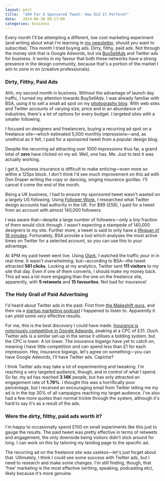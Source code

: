 ```yaml
---
layout: post
title:  "$99 For A Sponsored Tweet: How Did It Perform?"
date:   2014-06-30 09:17:00
categories: business
---
```


Every month I'll be attempting a different, low cost marketing experiment (and writing about what I'm learning in <a href="https://confirmsubscription.com/h/d/8E15299CADC6812B">my newsletter</a>, should you want to subscribe). This month I tried buying ads. Dirty, filthy, paid ads. Not through the money sink that is Google Adwords, but via <a href="http://buysellads.com">BuySellAds</a> and Twitter ads for business. It works in my favour that both these networks have a strong presence in the design community, because that's a portion of the market I aim to zone in on (creative professionals).

<h3>Dirty, Filthy, Paid Ads</h3>

Ahh, my second month in business. Without the advantage of launch day traffic, I turned my attention towards BuySellAds. I was already familiar with BSA, using it to sell a small ad spot on my <a href="http://girlwithacamera.co.uk">photography blog</a>. With web sites and Twitter accounts of varying size, price and in an abundance of industries, there's a lot of options for every budget. I targeted sites with a smaller following.

I focused on designers and freelancers, buying a recurring ad spot on a freelance site—which estimated 5,000 monthly impressions—and, as unethical as it felt, I paid for a sponsored tweet from a popular design blog.

Despite the recurring ad attracting over 1000 <em>impressions</em> thus far, a grand total of <strong>zero</strong> have clicked on my ad. Well, one has. Me. Just to test it was actually working.

I get it, business insurance is difficult to make enticing—even more so within a 125px block. I don't think I'd see much improvement on this ad with Don Draper writing the copy or dancing, singing insurance gorillas. I'll cancel it come the end of the month. 

Being a UK business, I had to ensure my sponsored tweet wasn't wasted on a largely US following. Using <a href="http://followerwonk.com/">Follower Wonk</a>, I researched what Twitter design accounts had authority in the UK. For $99 (£58), I paid for a tweet from an account with almost 140,000 followers.

I was aware that—despite a large number of followers—only a <em>tiny</em> fraction of them would click through. I wasn't expecting a stampede of 140,000 designers to my site. Further more, a tweet is said to only have a <a href="http://moz.com/blog/when-is-my-tweets-prime-of-life">lifespan of 18 minutes</a>. Fortunately, BSA provide a tool which analyses the most active times on Twitter for a selected account, so you can use this to your advantage.

At 4PM my paid tweet went live. Using <a href="http://www.olark.com/">Olark</a>, I watched the traffic pour in in real-time. It wasn't <em>overwhelming</em>, but—according to BSA—the tweet attracted <strong>561 clicks</strong>. Looking at my analytics, Twitter sent <strong>111 visitors</strong> to my site that day. Even if one of them converts, I should make my money back. This ad was a lot more engaging than the one on the freelance site, apparently, with <strong>5 retweets</strong> and <strong>15 favourites</strong>. Not bad for insurance!

<h3>The Holy Grail of Paid Advertising</h3>

I'd heard about Twitter ads in the past. First from <a href="http://writing.makeshift.io/pieces/how-i-got-a-click-through-rate-of-16-per-cent-on-twitter-ads">the Makeshift guys</a>, and then via a <a href="http://nickoneill.com/startup-marketing-podcast-casey-armstrong/">startup marketing podcast</a> I happened to listen to. Apparently it can yield some <em>very</em> effective results.

For me, this is the best discovery I could have made. <a href="http://www.wordstream.com/articles/most-expensive-keywords">Insurance is notoriously competitive in Google Adwords</a>, peaking at a CPC of £31. <em>Ouch</em>. Twitter ads is a similar set-up in the sense it utilises a bidding system, but the CPC is lower. A lot lower. The insurance bigwigs have yet to catch on, meaning I have little competition and can spend less than £1 for each impression. Hey, insurance bigwigs, let's agree on something—you can have Google Adwords, I'll have Twitter ads. Capiche?

I think Twitter ads may take a lot of experimenting and tweaking. I'm reaching a very targeted audience, though, and in control of what I spend. So far, my ad has reached <strong>3.14K</strong> people, but has only attracted an engagement rate of <strong>1.79%</strong>. I thought this was a horrifically poor percentage, but I received an encouraging email from Twitter telling me my ad is in the top 30% of all campaigns reaching my target audience. I've also had a few more quotes than normal trickle through the system, although it's hard to say it's as a result of the ads.

<h3>Were the dirty, filthy, paid ads worth it?</h3>

I'm happy to occasionally spend £100 on small experiments like this just to gauge the results. The paid tweet was pretty effective in terms of retweets and engagement, the only downside being visitors didn't stick around for long. I can work on this by tailoring my landing page to the specific ad.

The recurring ad on the freelance site was useless—let's just forget about that. Ultimately, I think I could see some success with Twitter ads, but I need to research and make some changes. I'm still finding, though, that 'free' marketing is the most effective (writing, speaking, podcasting etc), likely because it's more genuine.